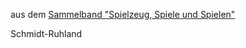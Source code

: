 aus dem [Sammelband "Spielzeug, Spiele und Spielen"](Lesen%20-%20Exzerpte/2%20Sammelband%20Spielzeug,%20Spiele%20und%20Spielen.md)

Schmidt-Ruhland